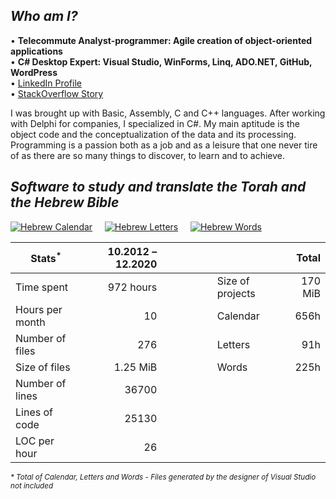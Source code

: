 <i><h2>Who am I?</h2></i>

• **Telecommute Analyst-programmer: Agile creation of object-oriented applications**\
• **C# Desktop Expert: Visual Studio, WinForms, Linq, ADO.NET, GitHub, WordPress**\
• [LinkedIn Profile](https://linkedin.com/in/ordisoftware)\
• [StackOverflow Story](https://stackoverflow.com/users/story/12031933)

I was brought up with Basic, Assembly, C and C++ languages. After working with Delphi for companies, I specialized in C#. My main aptitude is the object code and the conceptualization of the data and its processing. Programming is a passion both as a job and as a leisure that one never tire of as there are so many things to discover, to learn and to achieve.

<i><h2>Software to study and translate the Torah and the Hebrew Bible</h2></i>

[![Hebrew Calendar](https://i2.wp.com/www.ordisoftware.com/uploads/2019/10/hebrew-calendar-viewmonth-fr-1.png?resize=204%2C140&ssl=1 "Hebrew Calendar")](https://github.com/Ordisoftware/Hebrew-Calendar)&nbsp;&nbsp;&nbsp;&nbsp;&nbsp;[![Hebrew Letters](https://i2.wp.com/www.ordisoftware.com/uploads/2019/09/hebrew-letters-analyse-fr.png?resize=133%2C140&ssl=1 "Hebrew Letters")](https://github.com/Ordisoftware/Hebrew-Letters)&nbsp;&nbsp;&nbsp;&nbsp;&nbsp;[![Hebrew Words](https://i1.wp.com/www.ordisoftware.com/uploads/2019/09/hebrew-words-verses-fr.png?resize=180%2C140&ssl=1 "Hebrew Words")](https://github.com/Ordisoftware/Hebrew-Words)

|Stats<sup>*</sup>|10.2012 – 12.2020|||Total|
|-|-:|-|-|-:|
|Time spent|972 hours||Size of projects|170 MiB|
|Hours per month|10||Calendar|656h|
|Number of files|276||Letters|91h|
|Size of files|1.25 MiB||Words|225h|
|Number of lines|36700||||
|Lines of code|25130||||
|LOC per hour|26|&nbsp;&nbsp;&nbsp;&nbsp;&nbsp;&nbsp;&nbsp;&nbsp;&nbsp;&nbsp;&nbsp;&nbsp;&nbsp;&nbsp;&nbsp;|||

<sup><i>* Total of Calendar, Letters and Words - Files generated by the designer of Visual Studio not included</i></sup>
